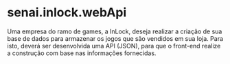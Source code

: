 # senai.inlock.webApi
Uma empresa do ramo de games, a InLock, deseja realizar a criação de sua base de dados para armazenar os jogos que são vendidos em sua loja. Para isto, deverá ser desenvolvida uma API (JSON), para que o front-end realize a construção com base nas informações fornecidas.
